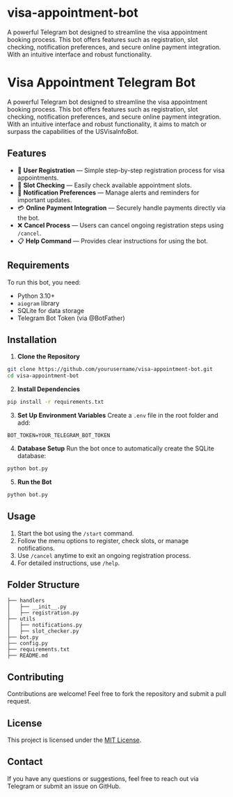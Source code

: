 # visa-appointment-bot
A powerful Telegram bot designed to streamline the visa appointment booking process. This bot offers features such as registration, slot checking, notification preferences, and secure online payment integration. With an intuitive interface and robust functionality.

# Visa Appointment Telegram Bot

A powerful Telegram bot designed to streamline the visa appointment booking process. This bot offers features such as registration, slot checking, notification preferences, and secure online payment integration. With an intuitive interface and robust functionality, it aims to match or surpass the capabilities of the USVisaInfoBot.

## Features
- 📝 **User Registration** — Simple step-by-step registration process for visa appointments.
- 📅 **Slot Checking** — Easily check available appointment slots.
- 🔔 **Notification Preferences** — Manage alerts and reminders for important updates.
- 💳 **Online Payment Integration** — Securely handle payments directly via the bot.
- ❌ **Cancel Process** — Users can cancel ongoing registration steps using `/cancel`.
- 📋 **Help Command** — Provides clear instructions for using the bot.

## Requirements
To run this bot, you need:
- Python 3.10+
- `aiogram` library
- SQLite for data storage
- Telegram Bot Token (via @BotFather)

## Installation
1. **Clone the Repository**
```bash
git clone https://github.com/yourusername/visa-appointment-bot.git
cd visa-appointment-bot
```

2. **Install Dependencies**
```bash
pip install -r requirements.txt
```

3. **Set Up Environment Variables**
Create a `.env` file in the root folder and add:
```
BOT_TOKEN=YOUR_TELEGRAM_BOT_TOKEN
```

4. **Database Setup**
Run the bot once to automatically create the SQLite database:
```bash
python bot.py
```

5. **Run the Bot**
```bash
python bot.py
```

## Usage
1. Start the bot using the `/start` command.
2. Follow the menu options to register, check slots, or manage notifications.
3. Use `/cancel` anytime to exit an ongoing registration process.
4. For detailed instructions, use `/help`.

## Folder Structure
```
├── handlers
│   ├── __init__.py
│   ├── registration.py
├── utils
│   ├── notifications.py
│   ├── slot_checker.py
├── bot.py
├── config.py
├── requirements.txt
├── README.md
```

## Contributing
Contributions are welcome! Feel free to fork the repository and submit a pull request.

## License
This project is licensed under the [MIT License](LICENSE).

## Contact
If you have any questions or suggestions, feel free to reach out via Telegram or submit an issue on GitHub.

